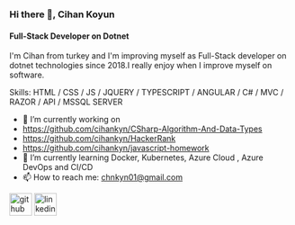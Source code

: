 ### Hi there 👋, Cihan Koyun
#### Full-Stack Developer on Dotnet
I'm Cihan from turkey and I'm improving myself as Full-Stack developer on dotnet technologies since 2018.I really enjoy when I improve myself on software.

Skills: HTML / CSS / JS / JQUERY / TYPESCRIPT / ANGULAR / C# / MVC / RAZOR / API / MSSQL SERVER

- 🔭 I’m currently working on 
-  https://github.com/cihankyn/CSharp-Algorithm-And-Data-Types  
-  https://github.com/cihankyn/HackerRank   
-  https://github.com/cihankyn/javascript-homework 
- 🌱 I’m currently learning Docker, Kubernetes, Azure Cloud , Azure DevOps and CI/CD  
- 📫 How to reach me: chnkyn01@gmail.com 


[<img src='https://cdn.jsdelivr.net/npm/simple-icons@3.0.1/icons/github.svg' alt='github' height='40'>](https://github.com/cihankyn)  [<img src='https://cdn.jsdelivr.net/npm/simple-icons@3.0.1/icons/linkedin.svg' alt='linkedin' height='40'>](https://www.linkedin.com/in/https://www.linkedin.com/in/cihan-koyun-43a173104//)  

